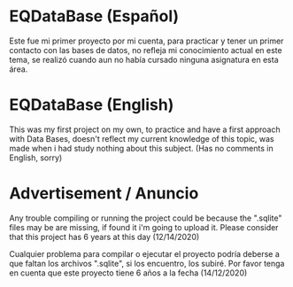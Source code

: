 # EQDataBase  (Español)

Este fue mi primer proyecto por mi cuenta, para practicar y tener un primer contacto con las bases de datos, no refleja mi conocimiento actual en este tema, se realizó cuando aun no había cursado ninguna asignatura en esta área.


# EQDataBase (English)

This was my first project on my own, to practice and have a first approach with Data Bases, doesn't reflect my current knowledge of this topic, was made when i had study nothing about this subject. (Has no comments in English, sorry)

# Advertisement / Anuncio

Any trouble compiling or running the project could be because the ".sqlite" files may be are missing, if found it i'm going to upload it. Please consider that this project has 6 years at this day (12/14/2020)

Cualquier problema para compilar o ejecutar el proyecto podría deberse a que faltan los archivos ".sqlite", si los encuentro, los subiré. Por favor tenga en cuenta que este proyecto tiene 6 años a la fecha (14/12/2020)